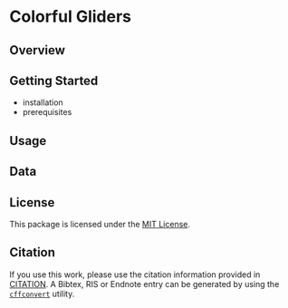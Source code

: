 # Colorful Gliders

## Overview

## Getting Started

- installation
- prerequisites

## Usage

## Data

## License

This package is licensed under the [MIT License](LICENSE).

## Citation

If you use this work, please use the citation information provided in [CITATION](CITATION.cff). A Bibtex, RIS or Endnote entry can be generated by using the [`cffconvert`](https://github.com/citation-file-format/cffconvert) utility.
